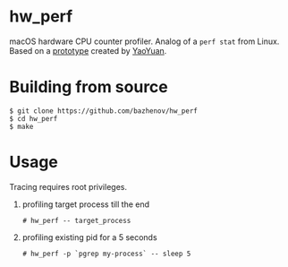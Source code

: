 # hw_perf

macOS hardware CPU counter profiler. Analog of a `perf stat` from Linux. Based on a [prototype](https://gist.github.com/ibireme/173517c208c7dc333ba962c1f0d67d12) created by [YaoYuan](https://github.com/ibireme).

# Building from source

```console
$ git clone https://github.com/bazhenov/hw_perf
$ cd hw_perf
$ make
```

# Usage

Tracing requires root privileges.

1. profiling target process till the end
   ```console
   # hw_perf -- target_process
   ```
1. profiling existing pid for a 5 seconds
   ```console
   # hw_perf -p `pgrep my-process` -- sleep 5
   ```
